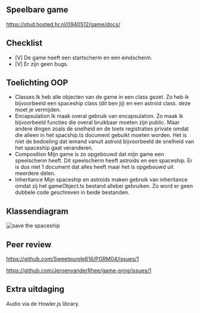 ## Speelbare game

https://stud.hosted.hr.nl/0940512/game/docs/

## Checklist

- [V] De game heeft een startscherm en een eindscherm.
- [V] Er zijn geen bugs.

## Toelichting OOP 

- Classes
Ik heb alle objecten van de game in een class gezet. Zo heb ik bijvoorbeeld een spaceship class (dit ben jij) en een astroid class. deze moet je vermijden.
- Encapsulation 
Ik maak overal gebruik van encapsulation. Zo maak ik bijvoorbeeld functies die overal bruikbaar moeten zijn public. Maar andere dingen zoals de snelheid en de toets registraties private omdat die alleen in het spacship.ts document gebuikt moeten worden. Het is niet de bedoeling dat iemand vanuit astroid bijvoorbeeld de snelheid van het spaceship gaat veranderen.
- Composition
Mijn game is zo opgebouwd dat mijn game een speelscherm heeft. Dit speelscherm heeft astroids en een spaceship. Er is dus niet 1 document dat alles heeft maar het is opgebouwd uit meerdere delen.
- Inheritance
Mijn spaceship en astroids maken gebruik van inheritance omdat zij het gameObject.ts bestand allebei gebruiken. Zo word er geen dubbele code geschreven in beide bestanden.

## Klassendiagram

![save the spaceship](https://user-images.githubusercontent.com/32699476/41283498-0752d834-6e37-11e8-9e09-2203c788da00.png)

## Peer review

https://github.com/Sweetpurple616/PGRM04/issues/1

https://github.com/JeroenvanderRhee/game-prog/issues/1

## Extra uitdaging

Audio via de Howler.js library.
